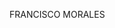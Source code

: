 FRANCISCO MORALES                                                                                    
